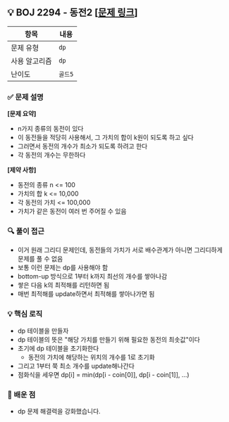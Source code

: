 ## 💡 BOJ 2294 - 동전2 [[문제 링크](https://www.acmicpc.net/problem/2294)]

| 항목 | 내용 |
|------|------|
| 문제 유형 | `dp` |
| 사용 알고리즘 | `dp` |
| 난이도 | `골드5` |

### ✅ 문제 설명
**[문제 요약]**

- n가지 종류의 동전이 있다
- 이 동전들을 적당히 사용해서, 그 가치의 합이 k원이 되도록 하고 싶다
- 그러면서 동전의 개수가 최소가 되도록 하려고 한다
- 각 동전의 개수는 무한하다

**[제약 사항]**

- 동전의 종류 n <= 100
- 가치의 합 k <= 10,000
- 각 동전의 가치 <= 100,000
- 가치가 같은 동전이 여러 번 주어질 수 있음

### 🔍 풀이 접근
- 이거 원래 그리디 문제인데, 동전들의 가치가 서로 배수관계가 아니면 그리디하게 문제를 풀 수 없음
- 보통 이런 문제는 dp를 사용해야 함
- bottom-up 방식으로 1부터 k까지 최선의 개수를 쌓아나감
- 쌓은 다음 k의 최적해를 리턴하면 됨
- 매번 최적해를 update하면서 최적해를 쌓아나가면 됨

### 💡 핵심 로직

- dp 테이블을 만들자
- dp 테이블의 뜻은 "해당 가치를 만들기 위해 필요한 동전의 최솟값"이다
- 초기에 dp 테이블을 초기화한다
    - 동전의 가치에 해당하는 위치의 개수를 1로 초기화
- 그리고 1부터 쭉 최소 개수를 update해나간다
- 점화식을 세우면
dp[i] = min(dp[i - coin[0]], dp[i - coin[1]], ...)

### 📌 배운 점
- dp 문제 해결력을 강화했습니다.